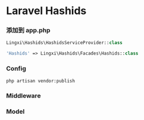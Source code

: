Laravel Hashids
===============

### 添加到 app.php

```php
Lingxi\Hashids\HashidsServiceProvider::class
```

```php
'Hashids' => Lingxi\Hashids\Facades\Hashids::class
```

### Config

```bash
php artisan vendor:publish
```

### Middleware

### Model
